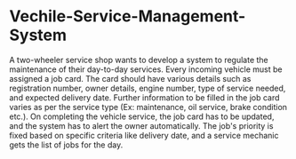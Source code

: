# Vechile-Service-Management-System
A two-wheeler service shop wants to develop a system to regulate the maintenance of their day-to-day services.
Every incoming vehicle must be
assigned a job card. The card should have various details such as
registration number, owner details, engine number, type of service
needed, and expected delivery date. Further information to be filled in the
job card varies as per the service type (Ex: maintenance, oil service,
brake condition etc.). On completing the vehicle service, the job card has
to be updated, and the system has to alert the owner automatically. The
job's priority is fixed based on specific criteria like delivery date, and a
service mechanic gets the list of jobs for the day.
